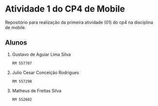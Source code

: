 # Atividade 1 do CP4 de Mobile

Repositório para realização da primeira atividade (01) do cp4 na disciplina de mobile.

## Alunos


1. Gustavo de Aguiar Lima Silva

   ```bash
   RM 557707
   ```

2. Julio Cesar Conceição Rodrigues

   ```bash
   RM 557298
   ```

3. Matheus de Freitas Silva

   ```bash
   RM 552602
   ```